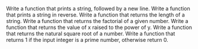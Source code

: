Write a function that prints a string, followed by a new line. 
Write a function that prints a string in reverse.
Write a function that returns the length of a string.
Write a function that returns the factorial of a given number.
Write a function that returns the value of x raised to the power of y.
Write a function that returns the natural square root of a number.
Write a function that returns 1 if the input integer is a prime number, otherwise return 0.
